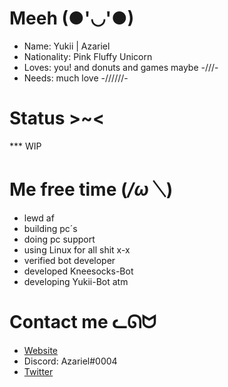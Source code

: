 # Meeh (●'◡'●)
* Name: Yukii | Azariel
* Nationality: Pink Fluffy Unicorn
* Loves: you! and donuts and games maybe -///-
* Needs: much love -//////-

# Status >~<
*** WIP

# Me free time (*/ω＼*)
* lewd af
* building pc´s
* doing pc support
* using Linux for all shit x-x
* verified bot developer
* developed Kneesocks-Bot
* developing Yukii-Bot atm

# Contact me ᓚᘏᗢ
* [Website](http://smallyukii.me)
* Discord: Azariel#0004
* [Twitter](https://twitter.com/AzarielDev)
